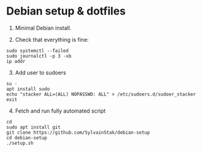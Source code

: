 # Debian setup & dotfiles

1. Minimal Debian install.

2. Check that everything is fine:

```
sudo systemctl --failed
sudo journalctl -p 3 -xb
ip addr
```

3. Add user to sudoers

```
su -
apt install sudo
echo "stacker ALL=(ALL) NOPASSWD: ALL" > /etc/sudoers.d/sudoer_stacker
exit
```

4. Fetch and run fully automated script

```
cd
sudo apt install git
git clone https://github.com/SylvainStak/debian-setup
cd debian-setup
./setup.sh
```
